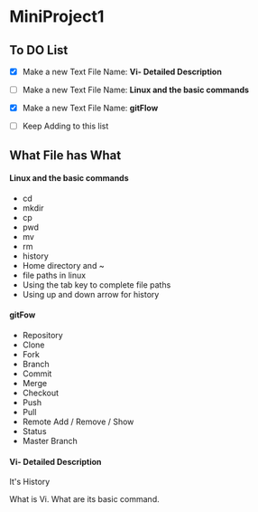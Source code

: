 # **MiniProject1**

## **To DO List**

- [X] Make a new Text File Name: **Vi- Detailed Description**
- [ ] Make a new Text File Name: **Linux and the basic commands**
- [X] Make a new Text File Name: **gitFlow**
- [ ] Keep Adding to this list



## What File has What

#### Linux and the basic commands

* cd
* mkdir
* cp
* pwd
* mv
* rm
* history
* Home directory and ~
* file paths in linux
* Using the tab key to complete file paths
* Using up and down arrow for history

#### gitFow

* Repository
* Clone
* Fork
* Branch
* Commit
* Merge
* Checkout
* Push
* Pull 
* Remote Add / Remove / Show
* Status
* Master Branch

#### Vi- Detailed Description

It's History

What is Vi.
What are its basic command.